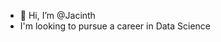 - 👋 Hi, I’m @Jacinth
- I'm looking to pursue a career in Data Science



<!---
Jacinth999/Jacinth999 is a ✨ special ✨ repository because its `README.md` (this file) appears on your GitHub profile.
You can click the Preview link to take a look at your changes.
--->
